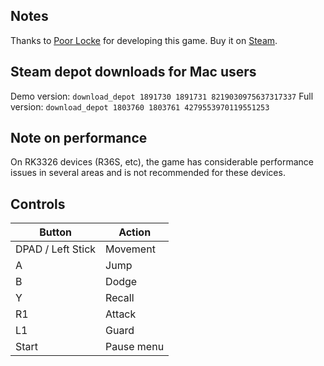 ## Notes

Thanks to [Poor Locke](https://poorlocke.com/) for developing this game. Buy it on [Steam](https://store.steampowered.com/app/1803760/Windmills).

## Steam depot downloads for Mac users
Demo version: `download_depot 1891730 1891731 8219030975637317337`
Full version: `download_depot 1803760 1803761 4279553970119551253`

## Note on performance
On RK3326 devices (R36S, etc), the game has considerable performance issues in several areas and is not recommended for these devices.

## Controls

| Button | Action |
|--|--| 
|DPAD / Left Stick|Movement|
|A|Jump|
|B|Dodge|
|Y|Recall|
|R1|Attack|
|L1|Guard|
|Start|Pause menu|


